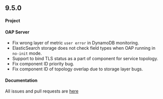 ## 9.5.0

#### Project


#### OAP Server

* Fix wrong layer of metric `user error` in DynamoDB monitoring.
* ElasticSearch storage does not check field types when OAP running in `no-init` mode.
* Support to bind TLS status as a part of component for service topology.
* Fix component ID priority bug.
* Fix component ID of topology overlap due to storage layer bugs.

#### Documentation


All issues and pull requests are [here](https://github.com/apache/skywalking/milestone/169?closed=1)
